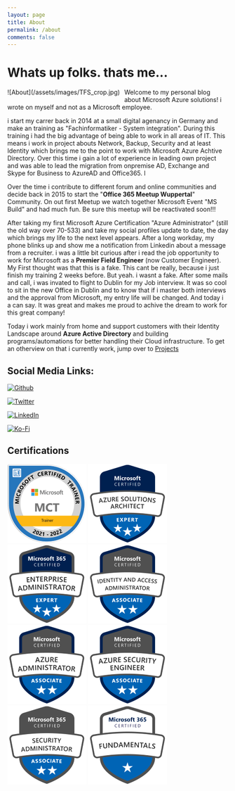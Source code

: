 ```yaml
---
layout: page
title: About
permalink: /about
comments: false
---
```

# Whats up folks.  thats me... 

<div style="float:left;margin:0 10px 10px 0" markdown="1">
![About](/assets/images/TFS_crop.jpg)
</div>
Welcome to my personal blog about Microsoft Azure solutions! i wrote on myself and not as a Microsoft employee. 

i start my carrer back in 2014 at a small digital agenancy in Germany and make an training as "Fachinformatiker - System integration". During this training i had the big advantage of being able to work in all areas of IT. This means i work in project abouts Network, Backup, Security and at least Identity which brings me to the point to work with Microsoft Azure Achtive Directory. 
Over this time i gain a lot of experience in leading own project and was able to lead the migration from onpremise AD, Exchange and Skype for Business to AzureAD and Office365. l

Over the time i contribute to different forum and online communities and decide back in 2015 to start the "**Office 365 Meetup Wuppertal**" Community. On out first Meetup we watch together Microsoft Event "MS Build" and had much fun. Be sure this meetup will be reactivated soon!!! 

After taking my first Microsoft Azure Certification "Azure Administrator" (still the old way over 70-533) and take my social profiles update to date, the day which brings my life to the next level appears. After a long workday, my phone blinks up and show me a notification from Linkedin about a message from a recruiter.  i was a little bit curious after i read the job opportunity to work for Microsoft as a **Premier Field Engineer** (now Customer Engineer). My First thought was that this is a fake. This cant be really, because i just finish my training 2 weeks before. 
But yeah. i wasnt a fake. After some mails and call, i was invated to flight to Dublin for my Job interview. It was so cool to sit in the new Office in Dublin and to know that if i master both interviews and the approval from Microsoft, my entry life will be changed. 
And today i a can say.  It was great and makes me proud to achive the dream to work for this great company! 

Today i work mainly from home and support customers with their Identity Landscape around **Azure Active Directory** and building programs/automations for better handling their Cloud infrastructure. 
To get an otherview on that i currently work, jump over to [Projects](/projects)

## Social Media Links:
[![Github](https://img.shields.io/badge/-GitHub-232F7E?style=for-the-badge&logo=github)][github]

[![Twitter](https://img.shields.io/badge/twitter-%231DA1F2.svg?&style=for-the-badge&logo=twitter&logoColor=white&countColor=%232ea44f)][twitter]

[![LinkedIn](https://img.shields.io/badge/linkedin-%230077B5.svg?&style=for-the-badge&logo=linkedin&logoColor=white)][linkedin]

[![Ko-Fi](https://img.shields.io/badge/Ko--fi-F16061?style=for-the-badge&logo=ko-fi&logoColor=white)][kofi]

[twitter]: https://twitter.com/intent/follow?original_referer=https%3A%2F%2Fgithub.com%2Fti_stock&screen_name=ti_stock
[linkedin]: https://www.linkedin.com/in/tim-stock/
[github]: https://github.com/Timsto
[kofi]: https://ko-fi.com/timstock

## Certifications

![Microsoft Certified Training 2020-2022](/assets/images/about/MCT-Microsoft-Certified-Trainer.png)
![Azure Solutions Architect Expert](/assets/images/about/azure-solutions-architect-expert.png)
![Microsoft 365 Enterprise Administrator Expert](/assets/images/about/microsoft365-enterprise-adminstrator-expert.png)
![Azure Identity and Access Administrator Associate](/assets/images/about/identity-and-access-administrator-associate.png)
![Azure Administrator Associate](/assets/images/about/azure-administrator-associate.png)
![Azure Security Engineer Associate](/assets/images/about/azure-security-engineer-associate.png)
![Microsoft 365 Security Administrator Associate](/assets/images/about/microsoft365-security-administrator-associate.png)
![Microsoft 365 Fundamentals](/assets/images/about/microsoft365-fundamentals.png)